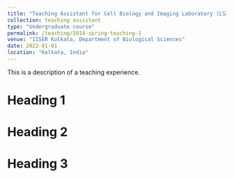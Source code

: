 ```yaml
---
title: "Teaching Assistant for Cell Biology and Imaging Laboratory (LS3104) Spring 2022"
collection: teaching assistant
type: "Undergraduate course"
permalink: /teaching/2014-spring-teaching-1
venue: "IISER Kolkata, Department of Biological Sciences"
date: 2022-01-01
location: "Kolkata, India"
---
```


This is a description of a teaching experience.

Heading 1
======

Heading 2
======

Heading 3
======